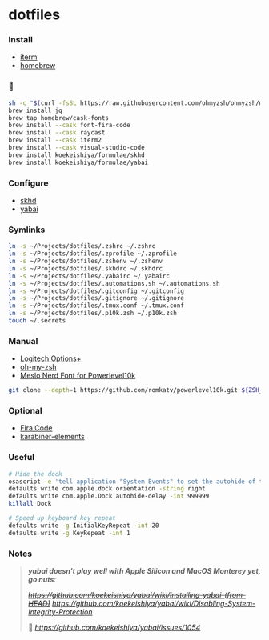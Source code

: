 # dotfiles

### Install
- [iterm](https://github.com/gnachman/iTerm2)
- [homebrew](https://brew.sh/)

### 🍺

```sh
sh -c "$(curl -fsSL https://raw.githubusercontent.com/ohmyzsh/ohmyzsh/master/tools/install.sh)"
brew install jq
brew tap homebrew/cask-fonts
brew install --cask font-fira-code
brew install --cask raycast
brew install --cask iterm2
brew install --cask visual-studio-code
brew install koekeishiya/formulae/skhd
brew install koekeishiya/formulae/yabai
```

### Configure

- [skhd](https://github.com/koekeishiya/skhd)
- [yabai](https://github.com/koekeishiya/yabai)

### Symlinks

```sh
ln -s ~/Projects/dotfiles/.zshrc ~/.zshrc
ln -s ~/Projects/dotfiles/.zprofile ~/.zprofile
ln -s ~/Projects/dotfiles/.zshenv ~/.zshenv
ln -s ~/Projects/dotfiles/.skhdrc ~/.skhdrc
ln -s ~/Projects/dotfiles/.yabairc ~/.yabairc
ln -s ~/Projects/dotfiles/.automations.sh ~/.automations.sh
ln -s ~/Projects/dotfiles/.gitconfig ~/.gitconfig
ln -s ~/Projects/dotfiles/.gitignore ~/.gitignore
ln -s ~/Projects/dotfiles/.tmux.conf ~/.tmux.conf
ln -s ~/Projects/dotfiles/.p10k.zsh ~/.p10k.zsh
touch ~/.secrets
```

### Manual
- [Logitech Options+](https://support.logi.com/hc/en-ch/articles/8335872743575-Download-MX-Master-3S-for-Mac)
- [oh-my-zsh](https://ohmyz.sh/#install)
- [Meslo Nerd Font for Powerlevel10k](https://github.com/romkatv/powerlevel10k/blob/master/README.md#fonts)

```sh
git clone --depth=1 https://github.com/romkatv/powerlevel10k.git ${ZSH_CUSTOM:-$HOME/.oh-my-zsh/custom}/themes/powerlevel10k
```

### Optional

- [Fira Code](https://github.com/tonsky/FiraCode)
- [karabiner-elements](https://github.com/pqrs-org/Karabiner-Elements)

### Useful

```bash
# Hide the dock
osascript -e 'tell application "System Events" to set the autohide of the dock preferences to true'
defaults write com.apple.dock orientation -string right
defaults write com.apple.Dock autohide-delay -int 999999
killall Dock

# Speed up keyboard key repeat
defaults write -g InitialKeyRepeat -int 20
defaults write -g KeyRepeat -int 1
```

### Notes

> _**yabai doesn't play well with Apple Silicon and MacOS Monterey yet, go nuts**:_
>
> ~~_https://github.com/koekeishiya/yabai/wiki/Installing-yabai-(from-HEAD)_~~
> _https://github.com/koekeishiya/yabai/wiki/Disabling-System-Integrity-Protection_
>
> 🚀 _https://github.com/koekeishiya/yabai/issues/1054_
